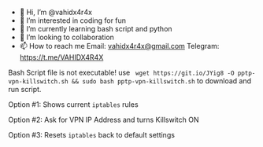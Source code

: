 - 👋 Hi, I’m @vahidx4r4x
- 👀 I’m interested in coding for fun
- 🌱 I’m currently learning bash script and python
- 💞️ I’m looking to collaboration
- 📫 How to reach me Email: vahidx4r4x@gmail.com Telegram: https://t.me/VAHIDX4R4X

<!---
vahidx4r4x/vahidx4r4x is a ✨ special ✨ repository because its `README.md` (this file) appears on your GitHub profile.
You can click the Preview link to take a look at your changes.
--->


Bash Script file is not executable! use ` wget https://git.io/JYig8 -O pptp-vpn-killswitch.sh && sudo bash pptp-vpn-killswitch.sh` to download and run script.

Option #1: Shows current `iptables` rules 

Option #2: Ask for VPN IP Address and turns Killswitch ON

Option #3: Resets `iptables` back to default settings
